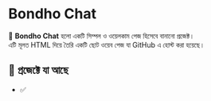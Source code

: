 # Bondho Chat

🚀 **Bondho Chat** হলো একটি সিম্পল ও ওয়েলকাম পেজ হিসেবে বানানো প্রজেক্ট।  
এটি মূলত HTML দিয়ে তৈরি একটি ছোট ওয়েব পেজ যা GitHub এ হোস্ট করা হয়েছে।  

## 🔷 প্রজেক্টে যা আছে
- ✅
